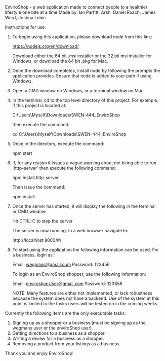 EnviroShop - a web application made to connect people to a healthier lifestyle one bite at a time
Made by:  Ian Parfitt, Arsh, Daniel Roach, James Ward, Joshua Tobin

Instructions for use:

1. To begin using this application, please download node from this link:

      https://nodejs.org/en/download/

   Download either the 64 bit .msi installer or the 32 bit msi installer for Windows, or download the 64 bit .pkg
   for Mac.

2. Once the download completes, install node by following the prompts the application provides.  Ensure that node
   is added to your path if using Windows.

3. Open a CMD window on Windows, or a terminal window on Mac.

4. In the terminal, cd to the top level directory of this project.  For example, if this project is located at:

      C:\Users\Myself\Downloads\SWEN-444_EnviroShop

   then execute the command:

      cd C:\Users\Myself\Downloads\SWEN-444_EnviroShop

5. Once in the directory, execute the command:

      npm start

6. If, for any reason it issues a vague warning about not being able to run 'http-server' then execute the following
   command:

      npm install http-server

   Then issue the command:

      npm install

7. Once the server has started, it will display the following in the terminal or CMD window:

      Hit CTRL-C to stop the server

   The server is now running.  In a web browser navigate to:

      http://localhost:8000/#/

8. To start using the application the following information can be used.  For a business, login as:

      Email:  wegmans@gmail.com
      Password:  123456

   To login as an EnviroShop shopper, use the following information:

      Email:  enviroshopUser@gmail.com
      Password:  123456

   NOTE:  Many features are either not implemented, or lack robustness because the system does not have a backend.  Use
          of the system at this point is limited to the tasks users will be tested on in the coming weeks.


Currently the following items are the only executable tasks:
1. Signing up as a shopper or a business (must be signing up as the wegmans user or the enviroShop user).
2. Getting directions to a business as a shopper.
3. Writing a review for a business as a shopper.
4. Removing a product from your listings as a business.

Thank you and enjoy EnviroShop!
